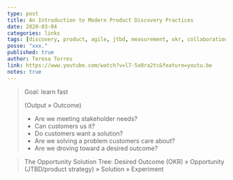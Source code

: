 ```yaml
---
type: post
title: An Introduction to Modern Product Discovery Practices
date: 2020-03-04
categories: links
tags: [discovery, product, agile, jtbd, measurement, okr, collaboration]
posse: "xxx."
published: true
author: Teresa Torres
link: https://www.youtube.com/watch?v=l7-5x0ra2tc&feature=youtu.be
notes: true
---
```


> Goal: learn fast
>
> (Output » Outcome)
>
> * Are we meeting stakeholder needs?
> * Can customers us it?
> * Do customers want a solution?
> * Are we solving a problem customers care about?
> * Are we droving toward a desired outcome?


> The Opportunity Solution Tree:
> Desired Outcome (OKR) » Opportunity (JTBD/product strategy) » Solution » Experiment
